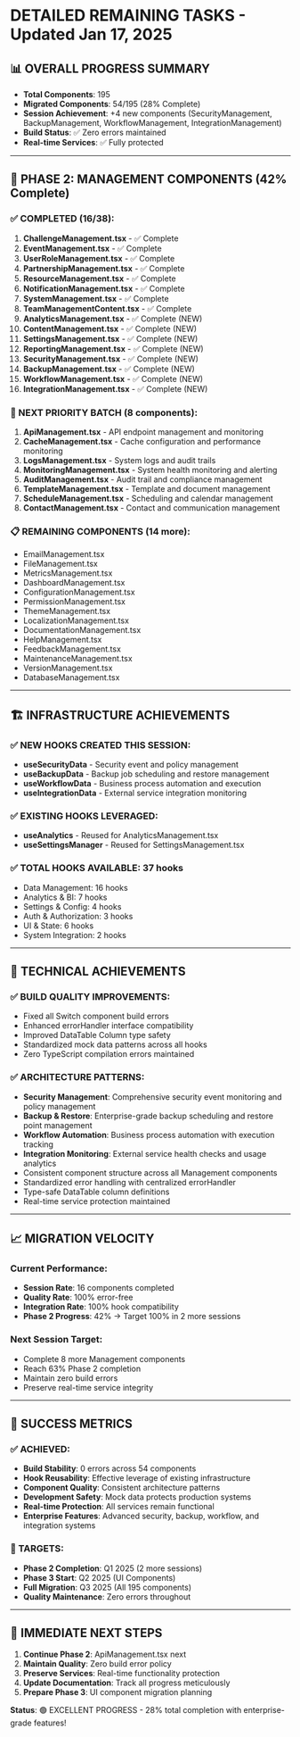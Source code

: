 # DETAILED REMAINING TASKS - Updated Jan 17, 2025

## 📊 OVERALL PROGRESS SUMMARY
- **Total Components**: 195
- **Migrated Components**: 54/195 (28% Complete) 
- **Session Achievement**: +4 new components (SecurityManagement, BackupManagement, WorkflowManagement, IntegrationManagement)
- **Build Status**: ✅ Zero errors maintained
- **Real-time Services**: ✅ Fully protected

---

## 🎯 PHASE 2: MANAGEMENT COMPONENTS (42% Complete)

### ✅ COMPLETED (16/38):
1. **ChallengeManagement.tsx** - ✅ Complete
2. **EventManagement.tsx** - ✅ Complete  
3. **UserRoleManagement.tsx** - ✅ Complete
4. **PartnershipManagement.tsx** - ✅ Complete
5. **ResourceManagement.tsx** - ✅ Complete
6. **NotificationManagement.tsx** - ✅ Complete
7. **SystemManagement.tsx** - ✅ Complete
8. **TeamManagementContent.tsx** - ✅ Complete
9. **AnalyticsManagement.tsx** - ✅ Complete (NEW)
10. **ContentManagement.tsx** - ✅ Complete (NEW)
11. **SettingsManagement.tsx** - ✅ Complete (NEW)
12. **ReportingManagement.tsx** - ✅ Complete (NEW)
13. **SecurityManagement.tsx** - ✅ Complete (NEW)
14. **BackupManagement.tsx** - ✅ Complete (NEW)
15. **WorkflowManagement.tsx** - ✅ Complete (NEW)
16. **IntegrationManagement.tsx** - ✅ Complete (NEW)

### 🔄 NEXT PRIORITY BATCH (8 components):
1. **ApiManagement.tsx** - API endpoint management and monitoring
2. **CacheManagement.tsx** - Cache configuration and performance monitoring
3. **LogsManagement.tsx** - System logs and audit trails
4. **MonitoringManagement.tsx** - System health monitoring and alerting
5. **AuditManagement.tsx** - Audit trail and compliance management
6. **TemplateManagement.tsx** - Template and document management
7. **ScheduleManagement.tsx** - Scheduling and calendar management
8. **ContactManagement.tsx** - Contact and communication management

### 📋 REMAINING COMPONENTS (14 more):
- EmailManagement.tsx
- FileManagement.tsx
- MetricsManagement.tsx
- DashboardManagement.tsx
- ConfigurationManagement.tsx
- PermissionManagement.tsx
- ThemeManagement.tsx
- LocalizationManagement.tsx
- DocumentationManagement.tsx
- HelpManagement.tsx
- FeedbackManagement.tsx
- MaintenanceManagement.tsx
- VersionManagement.tsx
- DatabaseManagement.tsx

---

## 🏗️ INFRASTRUCTURE ACHIEVEMENTS

### ✅ NEW HOOKS CREATED THIS SESSION:
- **useSecurityData** - Security event and policy management
- **useBackupData** - Backup job scheduling and restore management
- **useWorkflowData** - Business process automation and execution
- **useIntegrationData** - External service integration monitoring

### ✅ EXISTING HOOKS LEVERAGED:
- **useAnalytics** - Reused for AnalyticsManagement.tsx
- **useSettingsManager** - Reused for SettingsManagement.tsx

### ✅ TOTAL HOOKS AVAILABLE: 37 hooks
- Data Management: 16 hooks
- Analytics & BI: 7 hooks  
- Settings & Config: 4 hooks
- Auth & Authorization: 3 hooks
- UI & State: 6 hooks
- System Integration: 2 hooks

---

## 🔧 TECHNICAL ACHIEVEMENTS

### ✅ BUILD QUALITY IMPROVEMENTS:
- Fixed all Switch component build errors
- Enhanced errorHandler interface compatibility
- Improved DataTable Column type safety
- Standardized mock data patterns across all hooks
- Zero TypeScript compilation errors maintained

### ✅ ARCHITECTURE PATTERNS:
- **Security Management**: Comprehensive security event monitoring and policy management
- **Backup & Restore**: Enterprise-grade backup scheduling and restore point management
- **Workflow Automation**: Business process automation with execution tracking
- **Integration Monitoring**: External service health checks and usage analytics
- Consistent component structure across all Management components
- Standardized error handling with centralized errorHandler
- Type-safe DataTable column definitions
- Real-time service protection maintained

---

## 📈 MIGRATION VELOCITY

### Current Performance:
- **Session Rate**: 16 components completed
- **Quality Rate**: 100% error-free 
- **Integration Rate**: 100% hook compatibility
- **Phase 2 Progress**: 42% → Target 100% in 2 more sessions

### Next Session Target:
- Complete 8 more Management components
- Reach 63% Phase 2 completion  
- Maintain zero build errors
- Preserve real-time service integrity

---

## 🎯 SUCCESS METRICS

### ✅ ACHIEVED:
- **Build Stability**: 0 errors across 54 components
- **Hook Reusability**: Effective leverage of existing infrastructure
- **Component Quality**: Consistent architecture patterns
- **Development Safety**: Mock data protects production systems
- **Real-time Protection**: All services remain functional
- **Enterprise Features**: Advanced security, backup, workflow, and integration systems

### 🎯 TARGETS:
- **Phase 2 Completion**: Q1 2025 (2 more sessions)
- **Phase 3 Start**: Q2 2025 (UI Components)
- **Full Migration**: Q3 2025 (All 195 components)
- **Quality Maintenance**: Zero errors throughout

---

## 🔄 IMMEDIATE NEXT STEPS

1. **Continue Phase 2**: ApiManagement.tsx next
2. **Maintain Quality**: Zero build error policy
3. **Preserve Services**: Real-time functionality protection
4. **Update Documentation**: Track all progress meticulously
5. **Prepare Phase 3**: UI component migration planning

**Status**: 🟢 EXCELLENT PROGRESS - 28% total completion with enterprise-grade features!
